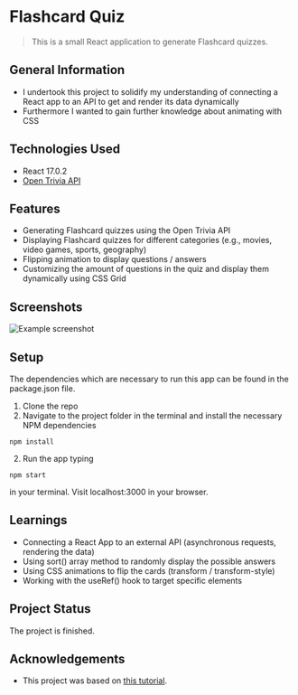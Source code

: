 # Flashcard Quiz
> This is a small React application to generate Flashcard quizzes.



## General Information
- I undertook this project to solidify my understanding of connecting a React app to an API to get and render its data dynamically
- Furthermore I wanted to gain further knowledge about animating with CSS



## Technologies Used
- React 17.0.2
- [Open Trivia API](https://opentdb.com/api_config.php)



## Features
- Generating Flashcard quizzes using the Open Trivia API
- Displaying Flashcard quizzes for different categories (e.g., movies, video games, sports, geography)
- Flipping animation to display questions / answers
- Customizing the amount of questions in the quiz and display them dynamically using CSS Grid



## Screenshots
![Example screenshot](https://i.ibb.co/G7P4p56/flashcard-quiz-screenshot.jpg)



## Setup
The dependencies which are necessary to run this app can be found in the package.json file.

1. Clone the repo
1. Navigate to the project folder in the terminal and install the necessary NPM dependencies
```
npm install
```
2. Run the app typing
```
npm start
```
in your terminal. Visit localhost:3000 in your browser.



## Learnings
- Connecting a React App to an external API (asynchronous requests, rendering the data)
- Using sort() array method to randomly display the possible answers
- Using CSS animations to flip the cards (transform / transform-style)
- Working with the useRef() hook to target specific elements



## Project Status
The project is finished.



## Acknowledgements
- This project was based on [this tutorial](https://www.youtube.com/watch?v=hEtZ040fsD8).



